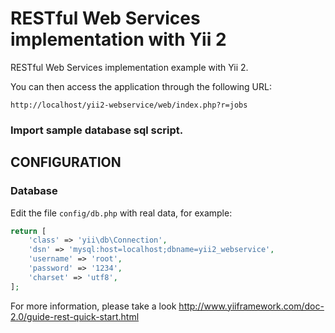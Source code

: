 RESTful Web Services implementation with Yii 2
================================

RESTful Web Services implementation example with Yii 2.

You can then access the application through the following URL:

~~~
http://localhost/yii2-webservice/web/index.php?r=jobs
~~~


### Import sample database sql script.

CONFIGURATION
-------------

### Database

Edit the file `config/db.php` with real data, for example:

```php
return [
    'class' => 'yii\db\Connection',
    'dsn' => 'mysql:host=localhost;dbname=yii2_webservice',
    'username' => 'root',
    'password' => '1234',
    'charset' => 'utf8',
];
```

For more information, please take a look <a href="http://www.yiiframework.com/doc-2.0/guide-rest-quick-start.html" target="_blank">http://www.yiiframework.com/doc-2.0/guide-rest-quick-start.html</a>
